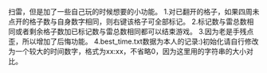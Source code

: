 扫雷，但是加了一些自己玩的时候想要的小功能。
1.对已翻开的格子，如果四周未点开的格子数与自身数字相同，则右键该格子可全部标记。
2.标记数与雷总数相同或者剩余格子数加已标记数与雷总数相同都可以结束游戏。
3.因为老是手残点歪，所以增加了后悔功能。
4.best_time.txt数据为本人的记录:)初始化请自行修改为一个较大的时间数字，格式为xx:xx，不省略0，因为这里用的字符串的大小对比。
